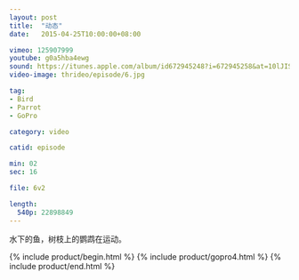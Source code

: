 ```yaml
---
layout: post
title:  "动态"
date:   2015-04-25T10:00:00+08:00

vimeo: 125907999
youtube: g0a5hba4ewg
sound: https://itunes.apple.com/album/id672945248?i=672945258&at=10lJIS
video-image: thrideo/episode/6.jpg

tag: 
- Bird
- Parrot
- GoPro

category: video

catid: episode

min: 02
sec: 16

file: 6v2

length:
  540p: 22898849
---
```


水下的鱼，树枝上的鹦鹉在运动。

{% include product/begin.html %}
{% include product/gopro4.html %}
{% include product/end.html %}